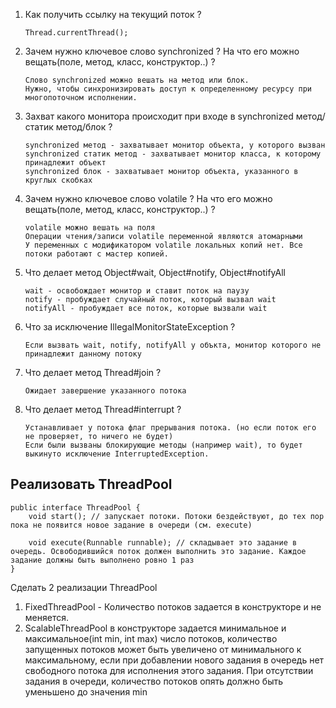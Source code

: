 1. Как получить ссылку на текущий поток ?

       Thread.currentThread();
   
2. Зачем нужно ключевое слово synchronized ? На что его можно вещать(поле, метод, класс, конструктор..) ?

       Слово synchronized можно вешать на метод или блок.
       Нужно, чтобы синхронизировать доступ к определенному ресурсу при многопоточном исполнении.
   
3. Захват какого монитора происходит при входе в synchronized метод/статик метод/блок ?

       synchronized метод - захватывает монитор объекта, у которого вызван
       synchronized статик метод - захватывает монитор класса, к которому принадлежит объект
       synchronized блок - захватывает монитор объекта, указанного в круглых скобках
   
4. Зачем нужно ключевое слово volatile ? На что его можно вещать(поле, метод, класс, конструктор..) ?

       volatile можно вешать на поля
       Операции чтения/записи volatile переменной являются атомарными
       У переменных с модификатором volatile локальных копий нет. Все потоки работают с мастер копией.

5. Что делает метод Object#wait, Object#notify, Object#notifyAll

       wait - освобождает монитор и ставит поток на паузу
       notify - пробуждает случайный поток, который вызвал wait
       notifyAll - пробуждает все поток, которые вызвали wait

6. Что за исключение IllegalMonitorStateException ?

       Если вызвать wait, notify, notifyAll у объкта, монитор которого не принадлежит данному потоку

7. Что делает метод Thread#join ?

       Ожидает завершение указанного потока

8. Что делает метод Thread#interrupt ? 

       Устанавливает у потока флаг прерывания потока. (но если поток его не проверяет, то ничего не будет)
       Если были вызваны блокирующие методы (например wait), то будет выкинуто исключение InterruptedException.

Реализовать ThreadPool
---

    public interface ThreadPool {
        void start(); // запускает потоки. Потоки бездействуют, до тех пор пока не появится новое задание в очереди (см. execute)

        void execute(Runnable runnable); // складывает это задание в очередь. Освободившийся поток должен выполнить это задание. Каждое задание должны быть выполнено ровно 1 раз
    }

Сделать 2 реализации ThreadPool
1) FixedThreadPool - Количество потоков задается в конструкторе и не меняется.
2) ScalableThreadPool в конструкторе задается минимальное и максимальное(int min, int max) число потоков,
количество запущенных потоков может быть увеличено от минимального к максимальному, если при добавлении нового задания в очередь нет свободного потока для исполнения этого задания. При отсутствии задания в очереди, количество потоков опять должно быть уменьшено до значения min
